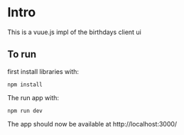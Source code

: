 
# Intro

This is a vuue.js impl of the birthdays client ui


## To run

first install libraries with:

    npm install


The run app with:

    npm run dev


The app should now be available at   http://localhost:3000/    

